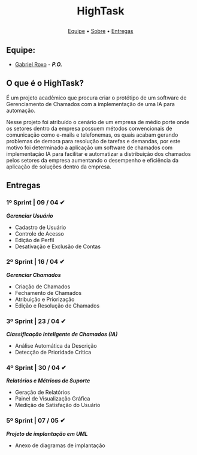 # <p align=center> HighTask
<p align="center">
   <a href="#equipe">Equipe</a> •
   <a href="#o-que-é-o-hightask">Sobre</a> •
   <a href="#entregas">Entregas</a>
</p>

## Equipe:
- [Gabriel Roxo](https://github.com/Kanekovisks) - ***P.O.***

## O que é o HighTask?
É um projeto acadêmico que procura criar o protótipo de um software de Gerenciamento de Chamados com a implementação de uma IA para automação. 

Nesse projeto foi atribuído o cenário de um empresa de médio porte onde os setores dentro da empresa possuem métodos convencionais de comunicação como e-mails e telefonemas, os quais acabam gerando problemas de demora para resolução de tarefas e demandas, por este motivo foi determinado a aplicação um software de chamados com implementação IA para facilitar e automatizar a distribuição dos chamados pelos setores da empresa aumentando o desempenho e eficiência da aplicação de soluções dentro da empresa. 

## Entregas
### 1º Sprint | 09 / 04 ✔
***Gerenciar Usuário***
   - Cadastro de Usuário
   - Controle de Acesso
   - Edição de Perfil
   - Desativação e Exclusão de Contas

### 2º Sprint | 16 / 04 ✔
***Gerenciar Chamados***
   - Criação de Chamados
   - Fechamento de Chamados
   - Atribuição e Priorização
   - Edição e Resolução de Chamados
 
### 3º Sprint | 23 / 04 ✔
***Classificação Inteligente de Chamados (IA)***
   - Análise Automática da Descrição
   - Detecção de Prioridade Crítica

### 4º Sprint | 30 / 04 ✔
***Relatórios e Métricas de Suporte***
   - Geração de Relatórios
   - Painel de Visualização Gráfica
   - Medição de Satisfação do Usuário

### 5º Sprint | 07 / 05 ✔
***Projeto de implantação em UML***
   - Anexo de diagramas de implantação
